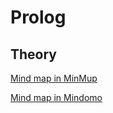 # Prolog

## Theory

[Mind map in MinMup](https://www.mindmup.com/#m:a1006a98d04b460132d0b82a21eb24b843)

[Mind map in Mindomo](https://www.mindomo.com/mindmap/b77f1c82cd1048edae6f828fdac32df0)
